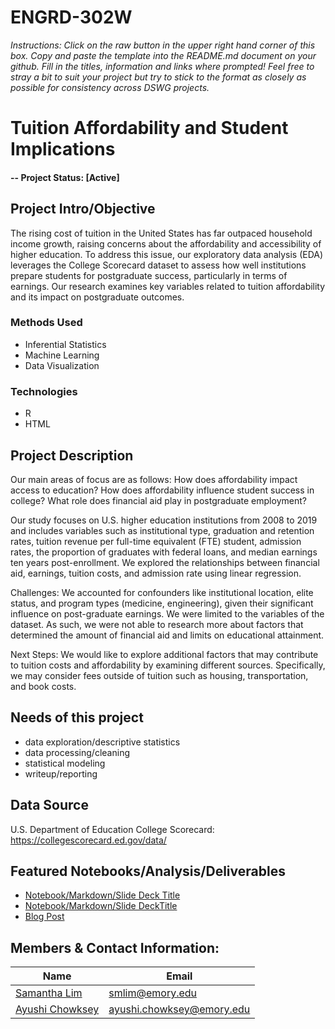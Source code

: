 # ENGRD-302W
*Instructions: Click on the raw button in the upper right hand corner of this box.  Copy and paste the template into the README.md document on your github.  Fill in the titles, information and links where prompted! Feel free to stray a bit to suit your project but try to stick to the format as closely as possible for consistency across DSWG projects.*

# Tuition Affordability and Student Implications

#### -- Project Status: [Active]

## Project Intro/Objective
The rising cost of tuition in the United States has far outpaced household income growth, raising concerns about the affordability and accessibility of higher education. To address this issue, our exploratory data analysis (EDA) leverages the College Scorecard dataset to assess how well institutions prepare students for postgraduate success, particularly in terms of earnings. Our research examines key variables related to tuition affordability and its impact on postgraduate outcomes.

### Methods Used
* Inferential Statistics
* Machine Learning
* Data Visualization

### Technologies
* R 
* HTML

## Project Description
Our main areas of focus are as follows:
How does affordability impact access to education?
How does affordability influence student success in college?
What role does financial aid play in postgraduate employment?

Our study focuses on U.S. higher education institutions from 2008 to 2019 and includes variables such as institutional type, graduation and retention rates, tuition revenue per full-time equivalent (FTE) student, admission rates, the proportion of graduates with federal loans, and median earnings ten years post-enrollment. We explored the relationships between financial aid, earnings, tuition costs, and admission rate using linear regression. 

Challenges: We accounted for confounders like institutional location, elite status, and program types (medicine, engineering), given their significant influence on post-graduate earnings. We were limited to the variables of the dataset. As such, we were not able to research more about factors that determined the amount of financial aid and limits on educational attainment. 

Next Steps: We would like to explore additional factors that may contribute to tuition costs and affordability by examining different sources. Specifically, we may consider fees outside of tuition such as housing, transportation, and book costs. 

## Needs of this project

- data exploration/descriptive statistics
- data processing/cleaning
- statistical modeling
- writeup/reporting

## Data Source

U.S. Department of Education College Scorecard: https://collegescorecard.ed.gov/data/

## Featured Notebooks/Analysis/Deliverables
* [Notebook/Markdown/Slide Deck Title](link)
* [Notebook/Markdown/Slide DeckTitle](link)
* [Blog Post](link)


## Members & Contact Information:

|Name     |  Email   | 
|---------|-----------------|
|[Samantha Lim](https://github.com/[smlim1])|     smlim@emory.edu    |
|[Ayushi Chowksey](https://github.com/[achowk2]) |     ayushi.chowksey@emory.edu    |
